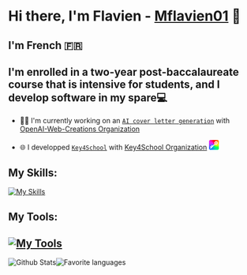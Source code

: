 
# Hi there, I'm Flavien - [Mflavien01](https://github.com/Mflavien01) 👋
## I'm French 🇫🇷

## I'm enrolled in a two-year post-baccalaureate course that is intensive for students, and I develop software in my spare💻
- 👨‍💻 I'm currently working on an [`AI cover letter generation`](https://coverturbo.com/) with [OpenAI-Web-Creations Organization](https://github.com/OpenAI-Web-Creations)

- 🌐 I developped [`Key4School`](https://key4school.netlify.app/) with [Key4School Organization](https://github.com/Key4School) <img  alt="key4school" height="20px" src="https://github.com/Key4School/Key4School/blob/main/static/image/logo/favicon.png" />

## My Skills:
[![My Skills](https://skillicons.dev/icons?i=arduino,bash,css,flask,figma,firebase,html,js,jquery,mongodb,mysql,nodejs,php,py,raspberrypi,regex,react,selenium,svelte,tailwind,vue,c&theme=dark)](https://github.com/Mflavien01)

## My Tools:

[![My Tools](https://skillicons.dev/icons?i=codepen,git,github,heroku,netlify,stackoverflow,vscode,figma,linux,windows,notion&theme=dark)](https://github.com/Mflavien01)
---


<a href="https://github.com/Mflavien01"><img align="left" alt="Github Stats" src="https://github-readme-stats.vercel.app/api/top-langs/?username=Mflavien01&layout=compact&show_icons=true&title_color=fff&text_color=9f9f9f&bg_color=0d1117&&langs_count=10&hide=Smalltalk,Processing,Assembly,ShaderLab" /></a>
<a href="https://github.com/Mflavien01?tab=repositories"><img align="left" alt="Favorite languages" src="https://github-readme-stats.vercel.app/api?username=Mflavien01&layout=compact&custom_title=Mflavien01%27s%20GitHub%20Stats&show_icons=true&title_color=f0f&icon_color=ff0&text_color=9f9f9f&bg_color=0d1117"  /></a>
